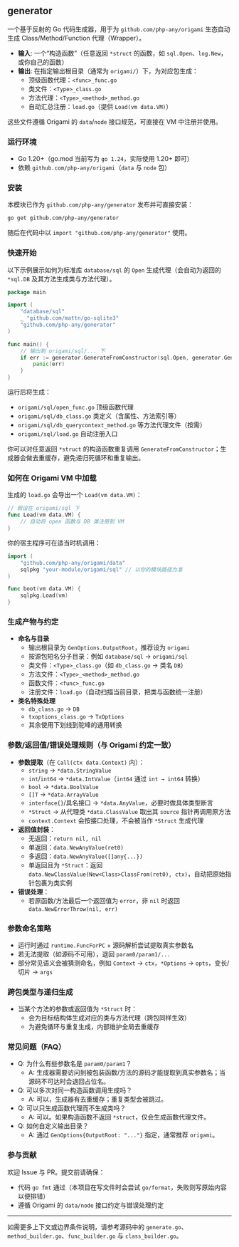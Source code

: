 ## generator

一个基于反射的 Go 代码生成器，用于为 `github.com/php-any/origami` 生态自动生成 Class/Method/Function 代理（Wrapper）。

- **输入**: 一个“构造函数”（任意返回 `*struct` 的函数，如 `sql.Open`、`log.New`，或你自己的函数）
- **输出**: 在指定输出根目录（通常为 `origami/`）下，为对应包生成：
  - 顶级函数代理：`<func>_func.go`
  - 类文件：`<Type>_class.go`
  - 方法代理：`<Type>_<method>_method.go`
  - 自动汇总注册：`load.go`（提供 `Load(vm data.VM)`）

这些文件遵循 Origami 的 `data`/`node` 接口规范，可直接在 VM 中注册并使用。

### 运行环境

- Go 1.20+（go.mod 当前写为 `go 1.24`，实际使用 1.20+ 即可）
- 依赖 `github.com/php-any/origami`（`data` 与 `node` 包）

### 安装

本模块已作为 `github.com/php-any/generator` 发布并可直接安装：

```bash
go get github.com/php-any/generator
```

随后在代码中以 `import "github.com/php-any/generator"` 使用。

### 快速开始

以下示例展示如何为标准库 `database/sql` 的 `Open` 生成代理（会自动为返回的 `*sql.DB` 及其方法生成类与方法代理）。

```go
package main

import (
    "database/sql"
    _ "github.com/mattn/go-sqlite3"
    "github.com/php-any/generator"
)

func main() {
    // 输出到 origami/sql/... 下
    if err := generator.GenerateFromConstructor(sql.Open, generator.GenOptions{OutputRoot: "origami"}); err != nil {
        panic(err)
    }
}
```

运行后将生成：

- `origami/sql/open_func.go` 顶级函数代理
- `origami/sql/db_class.go` 类定义（含属性、方法索引等）
- `origami/sql/db_querycontext_method.go` 等方法代理文件（按需）
- `origami/sql/load.go` 自动注册入口

你可以对任意返回 `*struct` 的构造函数重复调用 `GenerateFromConstructor`；生成器会做去重缓存，避免递归死循环和重复输出。

### 如何在 Origami VM 中加载

生成的 `load.go` 会导出一个 `Load(vm data.VM)`：

```go
// 假设在 origami/sql 下
func Load(vm data.VM) {
    // 自动将 open 函数与 DB 类注册到 VM
}
```

你的宿主程序可在适当时机调用：

```go
import (
    "github.com/php-any/origami/data"
    sqlpkg "your-module/origami/sql" // 以你的模块路径为准
)

func boot(vm data.VM) {
    sqlpkg.Load(vm)
}
```

### 生成产物与约定

- **命名与目录**
  - 输出根目录为 `GenOptions.OutputRoot`，推荐设为 `origami`
  - 按源包短名分子目录：例如 `database/sql` → `origami/sql`
  - 类文件：`<Type>_class.go`（如 `db_class.go` → 类名 `DB`）
  - 方法文件：`<Type>_<method>_method.go`
  - 函数文件：`<func>_func.go`
  - 注册文件：`load.go`（自动扫描当前目录，把类与函数统一注册）
- **类名特殊处理**
  - `db_class.go` → `DB`
  - `txoptions_class.go` → `TxOptions`
  - 其余使用下划线到驼峰的通用转换

### 参数/返回值/错误处理规则（与 Origami 约定一致）

- **参数提取**（在 `Call(ctx data.Context)` 内）：
  - `string` → `*data.StringValue`
  - `int`/`int64` → `*data.IntValue`（`int64` 通过 `int → int64` 转换）
  - `bool` → `*data.BoolValue`
  - `[]T` → `*data.ArrayValue`
  - `interface{}`/具名接口 → `*data.AnyValue`，必要时做具体类型断言
  - `*Struct` → 从代理类 `*data.ClassValue` 取出其 `source` 指针再调用原方法
  - `context.Context` 会按接口处理，不会被当作 `*Struct` 生成代理
- **返回值封装**：
  - 无返回：`return nil, nil`
  - 单返回：`data.NewAnyValue(ret0)`
  - 多返回：`data.NewAnyValue([]any{...})`
  - 单返回且为 `*Struct`：返回 `data.NewClassValue(New<Class>ClassFrom(ret0), ctx)`，自动把原始指针包裹为类实例
- **错误处理**：
  - 若原函数/方法最后一个返回值为 `error`，非 `nil` 时返回 `data.NewErrorThrow(nil, err)`

### 参数命名策略

- 运行时通过 `runtime.FuncForPC` + 源码解析尝试提取真实参数名
- 若无法提取（如源码不可用），退回 `param0/param1/...`
- 部分常见语义会被猜测命名，例如 `Context` → `ctx`，`*Options` → `opts`，变长/切片 → `args`

### 跨包类型与递归生成

- 当某个方法的参数或返回值为 `*Struct` 时：
  - 会为目标结构体生成对应的类与方法代理（跨包同样生效）
  - 为避免循环与重复生成，内部维护全局去重缓存

### 常见问题（FAQ）

- Q: 为什么有些参数名是 `param0/param1`？
  - A: 生成器需要访问到被包装函数/方法的源码才能提取到真实参数名；当源码不可达时会退回占位名。
- Q: 可以多次对同一构造函数调用生成吗？
  - A: 可以，生成器有去重缓存；重复类型会被跳过。
- Q: 可以只生成函数代理而不生成类吗？
  - A: 可以。如果构造函数不返回 `*struct`，仅会生成函数代理文件。
- Q: 如何自定义输出目录？
  - A: 通过 `GenOptions{OutputRoot: "..."}` 指定，通常推荐 `origami`。

### 参与贡献

欢迎 Issue 与 PR。提交前请确保：

- 代码 `go fmt` 通过（本项目在写文件时会尝试 `go/format`，失败则写原始内容以便排错）
- 遵循 Origami 的 `data/node` 接口约定与错误处理约定

---

如需更多上下文或边界条件说明，请参考源码中的 `generate.go`、`method_builder.go`、`func_builder.go` 与 `class_builder.go`。

